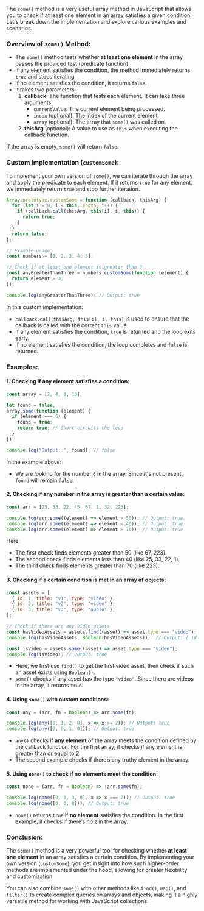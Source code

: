 The `some()` method is a very useful array method in JavaScript that allows you to check if at least one element in an array satisfies a given condition. Let's break down the implementation and explore various examples and scenarios.

### Overview of `some()` Method:

- The `some()` method tests whether **at least one element** in the array passes the provided test (predicate function). 
- If any element satisfies the condition, the method immediately returns `true` and stops iterating.
- If no element satisfies the condition, it returns `false`.
- It takes two parameters:
  1. **callback**: The function that tests each element. It can take three arguments:
     - `currentValue`: The current element being processed.
     - `index` (optional): The index of the current element.
     - `array` (optional): The array that `some()` was called on.
  2. **thisArg** (optional): A value to use as `this` when executing the callback function.

If the array is empty, `some()` will return `false`.

### Custom Implementation (`customSome`):

To implement your own version of `some()`, we can iterate through the array and apply the predicate to each element. If it returns `true` for any element, we immediately return `true` and stop further iteration.

```javascript
Array.prototype.customSome = function (callback, thisArg) {
  for (let i = 0; i < this.length; i++) {
    if (callback.call(thisArg, this[i], i, this)) {
      return true;
    }
  }
  return false;
};

// Example usage:
const numbers = [1, 2, 3, 4, 5];

// Check if at least one element is greater than 3
const anyGreaterThanThree = numbers.customSome(function (element) {
  return element > 3;
});

console.log(anyGreaterThanThree); // Output: true
```

In this custom implementation:
- `callback.call(thisArg, this[i], i, this)` is used to ensure that the callback is called with the correct `this` value.
- If any element satisfies the condition, `true` is returned and the loop exits early.
- If no element satisfies the condition, the loop completes and `false` is returned.

### Examples:

#### 1. Checking if any element satisfies a condition:

```javascript
const array = [2, 4, 8, 10];

let found = false;
array.some(function (element) {
  if (element === 6) {
    found = true;
    return true; // Short-circuits the loop
  }
});

console.log("Output: ", found); // false
```

In the example above:
- We are looking for the number `6` in the array. Since it's not present, `found` will remain `false`.

#### 2. Checking if any number in the array is greater than a certain value:

```javascript
const arr = [25, 33, 22, 45, 67, 1, 32, 223];

console.log(arr.some((element) => element > 50)); // Output: true
console.log(arr.some((element) => element < 40)); // Output: true
console.log(arr.some((element) => element > 70)); // Output: true
```

Here:
- The first check finds elements greater than 50 (like 67, 223).
- The second check finds elements less than 40 (like 25, 33, 22, 1).
- The third check finds elements greater than 70 (like 223).

#### 3. Checking if a certain condition is met in an array of objects:

```javascript
const assets = [
  { id: 1, title: "v1", type: "video" },
  { id: 2, title: "v2", type: "video" },
  { id: 3, title: "v3", type: "audio" },
];

// Check if there are any video assets
const hasVideoAssets = assets.find((asset) => asset.type === "video");
console.log(hasVideoAssets, Boolean(hasVideoAssets));  // Output: { id: 1, title: "v1", type: "video" }

const isVideo = assets.some((asset) => asset.type === "video");
console.log(isVideo); // Output: true
```

- Here, we first use `find()` to get the first video asset, then check if such an asset exists using `Boolean()`.
- `some()` checks if any asset has the type `"video"`. Since there are videos in the array, it returns `true`.

#### 4. Using `some()` with custom conditions:

```javascript
const any = (arr, fn = Boolean) => arr.some(fn);

console.log(any([0, 1, 2, 0], x => x >= 2)); // Output: true
console.log(any([0, 0, 1, 0])); // Output: true
```

- `any()` checks if **any element** of the array meets the condition defined by the callback function. For the first array, it checks if any element is greater than or equal to 2.
- The second example checks if there’s any truthy element in the array.

#### 5. Using `none()` to check if no elements meet the condition:

```javascript
const none = (arr, fn = Boolean) => !arr.some(fn);

console.log(none([0, 1, 3, 0], x => x === 2)); // Output: true
console.log(none([0, 0, 0])); // Output: true
```

- `none()` returns `true` if **no element** satisfies the condition. In the first example, it checks if there’s no `2` in the array.

### Conclusion:

The `some()` method is a very powerful tool for checking whether **at least one element** in an array satisfies a certain condition. By implementing your own version (`customSome`), you get insight into how such higher-order methods are implemented under the hood, allowing for greater flexibility and customization.

You can also combine `some()` with other methods like `find()`, `map()`, and `filter()` to create complex queries on arrays and objects, making it a highly versatile method for working with JavaScript collections.